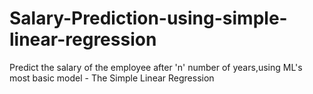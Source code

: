 # Salary-Prediction-using-simple-linear-regression
Predict the salary of the employee after 'n' number of years,using ML's most basic model - The Simple Linear Regression
